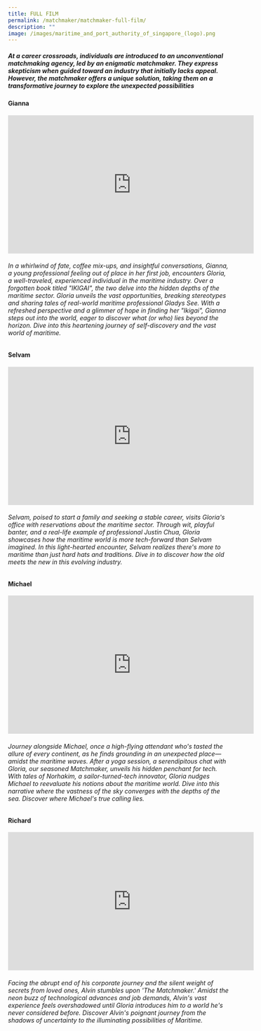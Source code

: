 ```yaml
---
title: FULL FILM
permalink: /matchmaker/matchmaker-full-film/
description: ""
image: /images/maritime_and_port_authority_of_singapore_(logo).png
---
```

##### At a career crossroads, individuals are introduced to an unconventional matchmaking agency, led by an enigmatic matchmaker. They express skepticism when guided toward an industry that initially lacks appeal. However, the matchmaker offers a unique solution, taking them on a transformative journey to explore the unexpected possibilities

#### Gianna

<iframe allowfullscreen="" allow="accelerometer; autoplay; clipboard-write; encrypted-media; gyroscope; picture-in-picture; web-share" frameborder="0" title="YouTube video player" src="https://www.youtube.com/embed/1rbu6PWARtw?si=dDuz8BSxvPsLGLPx" height="315" width="560"></iframe>

###### In a whirlwind of fate, coffee mix-ups, and insightful conversations, Gianna, a young professional feeling out of place in her first job, encounters Gloria, a well-traveled, experienced individual in the maritime industry. Over a forgotten book titled "IKIGAI", the two delve into the hidden depths of the maritime sector. Gloria unveils the vast opportunities, breaking stereotypes and sharing tales of real-world maritime professional Gladys See. With a refreshed perspective and a glimmer of hope in finding her "Ikigai", Gianna steps out into the world, eager to discover what (or who) lies beyond the horizon. Dive into this heartening journey of self-discovery and the vast world of maritime.
###### 

#### Selvam

<iframe allowfullscreen="" allow="accelerometer; autoplay; clipboard-write; encrypted-media; gyroscope; picture-in-picture; web-share" frameborder="0" title="YouTube video player" src="https://www.youtube.com/embed/1rbu6PWARtw?si=dDuz8BSxvPsLGLPx" height="315" width="560"></iframe>

###### Selvam, poised to start a family and seeking a stable career, visits Gloria's office with reservations about the maritime sector. Through wit, playful banter, and a real-life example of professional Justin Chua, Gloria showcases how the maritime world is more tech-forward than Selvam imagined. In this light-hearted encounter, Selvam realizes there's more to maritime than just hard hats and traditions. Dive in to discover how the old meets the new in this evolving industry.

#### Michael

<iframe allowfullscreen="" allow="accelerometer; autoplay; clipboard-write; encrypted-media; gyroscope; picture-in-picture; web-share" frameborder="0" title="YouTube video player" src="https://www.youtube.com/embed/1rbu6PWARtw?si=dDuz8BSxvPsLGLPx" height="315" width="560"></iframe>

###### Journey alongside Michael, once a high-flying attendant who's tasted the allure of every continent, as he finds grounding in an unexpected place—amidst the maritime waves. After a yoga session, a serendipitous chat with Gloria, our seasoned Matchmaker, unveils his hidden penchant for tech. With tales of Norhakim, a sailor-turned-tech innovator, Gloria nudges Michael to reevaluate his notions about the maritime world. Dive into this narrative where the vastness of the sky converges with the depths of the sea. Discover where Michael's true calling lies.

#### Richard 

<iframe allowfullscreen="" allow="accelerometer; autoplay; clipboard-write; encrypted-media; gyroscope; picture-in-picture; web-share" frameborder="0" title="YouTube video player" src="https://www.youtube.com/embed/1rbu6PWARtw?si=dDuz8BSxvPsLGLPx" height="315" width="560"></iframe>

###### Facing the abrupt end of his corporate journey and the silent weight of secrets from loved ones, Alvin stumbles upon 'The Matchmaker.' Amidst the neon buzz of technological advances and job demands, Alvin's vast experience feels overshadowed until Gloria introduces him to a world he's never considered before. Discover Alvin's poignant journey from the shadows of uncertainty to the illuminating possibilities of Maritime.